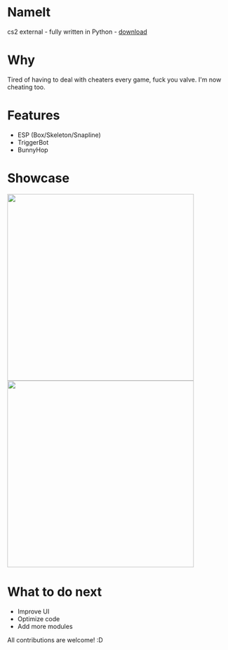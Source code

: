 # NameIt
cs2 external - fully written in Python - [download](https://github.com/g0ldyy/NameIt/releases)

# Why
Tired of having to deal with cheaters every game, fuck you valve. I'm now cheating too.

# Features
- ESP (Box/Skeleton/Snapline)
- TriggerBot
- BunnyHop

# Showcase
<img src="https://i.imgur.com/yGyQkvo.png" width="425"/> <img src="https://i.imgur.com/QyPZCFy.png" width="425"/> 

# What to do next
- Improve UI
- Optimize code
- Add more modules

All contributions are welcome! :D
